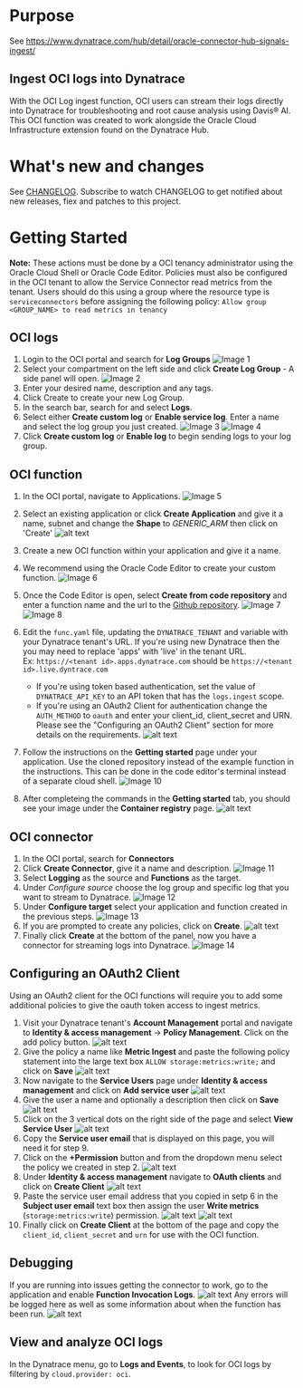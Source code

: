 # Purpose
See https://www.dynatrace.com/hub/detail/oracle-connector-hub-signals-ingest/

## Ingest OCI logs into Dynatrace
With the OCI Log ingest function, OCI users can stream their logs directly into Dynatrace for troubleshooting and root cause analysis using Davis® AI.  
This OCI function was created to work alongside the Oracle Cloud Infrastructure extension found on the Dynatrace Hub.

# What's new and changes

See [CHANGELOG](CHANGELOG.md). Subscribe to watch CHANGELOG to get notified about new releases, fiex and patches to this project. 


# Getting Started
**Note:** These actions must be done by a OCI tenancy administrator using the Oracle Cloud Shell or Oracle Code Editor.
Policies must also be configured in the OCI tenant to allow the Service Connector read metrics from the tenant. Users should do this using a group where the resource type is `serviceconnectors` before assigning the following policy: 
`Allow group <GROUP_NAME> to read metrics in tenancy`

## OCI logs    
1. Login to the OCI portal and search for **Log Groups**
![Image 1](images/image.png)
1. Select your compartment on the left side and click **Create Log Group** - A side panel will open.
![Image 2](images/image-1.png)
2. Enter your desired name, description and any tags.
3. Click Create to create your new Log Group.
4. In the search bar, search for and select **Logs**.
5. Select either **Create custom log** or **Enable service log**. Enter a name and select the log group you just created.
![Image 3](images/image-3.png)
![Image 4](images/image-2.png)
6. Click **Create custom log** or **Enable log** to begin sending logs to your log group.

## OCI function
1. In the OCI portal, navigate to Applications.
![Image 5](images/image-4.png)
2. Select an existing application or click **Create Application** and give it a name, subnet and change the **Shape** to *GENERIC_ARM* then click on 'Create'
![alt text](images/image-16.png)
3. Create a new OCI function within your application and give it a name. 
4. We recommend using the Oracle Code Editor to create your custom function. 
![Image 6](images/oci_functions.PNG)
5. Once the Code Editor is open, select **Create from code repository** and enter a function name and the url to the [Github repository](https://github.com/Moviri/oci-log-ingestion). 
![Image 7](images/image-7.png)
![Image 8](images/image-9.png)

6. Edit the `func.yaml` file, updating the `DYNATRACE_TENANT` and variable with your Dynatrace tenant's URL. If you're using new Dynatrace then the you may need to replace 'apps' with 'live' in the tenant URL.  
Ex: `https://<tenant id>.apps.dynatrace.com` should be `https://<tenant id>.live.dyntrace.com`
    - If you're using token based authentication, set the  value of  `DYNATRACE_API_KEY` to an API token that has the `logs.ingest` scope.
    - If you're using an OAuth2 Client for authentication change the `AUTH_METHOD` to `oauth` and enter your client_id, client_secret and URN. Please see the "Configuring an OAuth2 Client" section for more details on the requirements.
![alt text](images/image-10.png)
7. Follow the instructions on the **Getting started** page under your application. Use the cloned repository instead of the example function in the instructions. This can be done in the code editor's terminal instead of a separate cloud shell.
![Image 10](images/image-11.png) 
8. After completeing the commands in the **Getting started** tab, you should see your image under the **Container registry** page.
![alt text](images/image-15.png)


## OCI connector
1. In the OCI portal, search for **Connectors**
2. Click **Create Connector**, give it a name and description.
![Image 11](images/image-12.png)
3. Select **Logging** as the source and **Functions** as the target.
4. Under *Configure source* choose the log group and specific log that you want to stream to Dynatrace.
![Image 12](images/oci_create_connector.PNG)
5. Under **Configure target** select your application and function created in the previous steps.
![Image 13](images/image-13.png)
6. If you are prompted to create any policies, click on **Create**.
![alt text](images/image-17.png)
7. Finally click **Create** at the bottom of the panel, now you have a connector for streaming logs into Dynatrace. 
![Image 14](images/image-14.png)

## Configuring an OAuth2 Client
Using an OAuth2 client for the OCI functions will require you to add some additional policies to give the oauth token access to ingest metrics.

1. Visit your Dynatrace tenant's **Account Management** portal and navigate to **Identity & access management** -> **Policy Management**. Click on the add policy button.
![alt text](images/oauth/image.png)
2. Give the policy a name like **Metric Ingest** and paste the following policy statement into the large text box `ALLOW storage:metrics:write;` and click on **Save**
![alt text](images/oauth/image-1.png)
3. Now navigate to the **Service Users** page under **Identity & access management** and click on **Add service user**
![alt text](images/oauth/image-2.png)
4. Give the user a name and optionally a description then click on **Save**
![alt text](images/oauth/image-3.png)
5. Click on the 3 vertical dots on the right side of the page and select **View Service User**
![alt text](images/oauth/image-4.png)
6. Copy the **Service user email** that is displayed on this page, you will need it for step 9.
7. Click on the **+Permission** button and from the dropdown menu select the policy we created in step 2.
![alt text](images/oauth/image-5.png)
8. Under **Identity & access management** navigate to **OAuth clients** and click on **Create Client**
![alt text](images/oauth/image-6.png)
9. Paste the service user email address that you copied in setp 6 in the **Subject user email** text box then assign the user **Write metrics** (`storage:metrics:write`) permission.
![alt text](images/oauth/image-7.png)
![alt text](images/oauth/image-8.png)
10. Finally click on **Create Client** at the bottom of the page and copy the `client_id`, `client_secret` and `urn` for use with the OCI function.  

## Debugging 
If you are running into issues getting the connector to work, go to the application and enable **Function Invocation Logs**.
![alt text](images/image-12.png)
Any errors will be logged here as well as some information about when the function has been run.
![alt text](images/image-11.png)

## View and analyze OCI logs 
In the Dynatrace menu, go to **Logs and Events**, to look for OCI logs by filtering by `cloud.provider: oci`.
